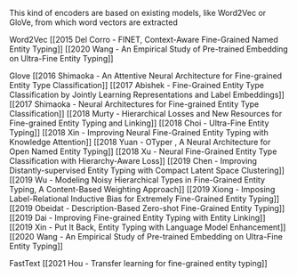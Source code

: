 This kind of encoders are based on existing models, like Word2Vec or GloVe, from which word vectors are extracted

Word2Vec
[[2015 Del Corro - FINET, Context-Aware Fine-Grained Named Entity Typing]]
[[2020 Wang - An Empirical Study of Pre-trained Embedding on Ultra-Fine Entity Typing]]

Glove 
[[2016 Shimaoka - An Attentive Neural Architecture for Fine-grained Entity Type Classification]]
[[2017 Abishek - Fine-Grained Entity Type Classification by Jointly Learning Representations and Label Embeddings]]
[[2017 Shimaoka - Neural Architectures for Fine-grained Entity Type Classification]]
[[2018 Murty - Hierarchical Losses and New Resources for Fine-grained Entity Typing and Linking]]
[[2018 Choi - Ultra-Fine Entity Typing]]
[[2018 Xin - Improving Neural Fine-Grained Entity Typing with Knowledge Attention]]
[[2018 Yuan - OTyper , A Neural Architecture for Open Named Entity Typing]]
[[2018 Xu - Neural Fine-Grained Entity Type Classification with Hierarchy-Aware Loss]]
[[2019 Chen - Improving Distantly-supervised Entity Typing with Compact Latent Space Clustering]]
[[2019 Wu - Modeling Noisy Hierarchical Types in Fine-Grained Entity Typing, A Content-Based Weighting Approach]]
[[2019 Xiong - Imposing Label-Relational Inductive Bias for Extremely Fine-Grained Entity Typing]]
[[2019 Obeidat - Description-Based Zero-shot Fine-Grained Entity Typing]]
[[2019 Dai - Improving Fine-grained Entity Typing with Entity Linking]]
[[2019 Xin - Put It Back, Entity Typing with Language Model Enhancement]]
[[2020 Wang - An Empirical Study of Pre-trained Embedding on Ultra-Fine Entity Typing]]


FastText 
[[2021 Hou - Transfer learning for fine-grained entity typing]]